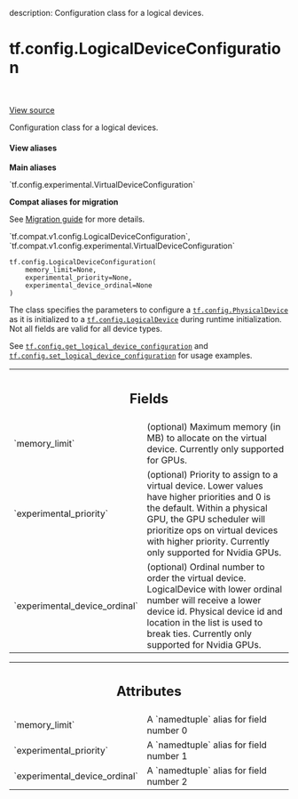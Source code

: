 description: Configuration class for a logical devices.

<div itemscope itemtype="http://developers.google.com/ReferenceObject">
<meta itemprop="name" content="tf.config.LogicalDeviceConfiguration" />
<meta itemprop="path" content="Stable" />
<meta itemprop="property" content="__new__"/>
</div>

# tf.config.LogicalDeviceConfiguration

<!-- Insert buttons and diff -->

<table class="tfo-notebook-buttons tfo-api nocontent" align="left">

</table>

<a target="_blank" class="external" href="/code/stable/tensorflow/python/eager/context.py">View source</a>



Configuration class for a logical devices.

<section class="expandable">
  <h4 class="showalways">View aliases</h4>
  <p>
<b>Main aliases</b>
<p>`tf.config.experimental.VirtualDeviceConfiguration`</p>

<b>Compat aliases for migration</b>
<p>See
<a href="https://www.tensorflow.org/guide/migrate">Migration guide</a> for
more details.</p>
<p>`tf.compat.v1.config.LogicalDeviceConfiguration`, `tf.compat.v1.config.experimental.VirtualDeviceConfiguration`</p>
</p>
</section>

<pre class="devsite-click-to-copy prettyprint lang-py tfo-signature-link">
<code>tf.config.LogicalDeviceConfiguration(
    memory_limit=None,
    experimental_priority=None,
    experimental_device_ordinal=None
)
</code></pre>



<!-- Placeholder for "Used in" -->

The class specifies the parameters to configure a <a href="../../tf/config/PhysicalDevice.md"><code>tf.config.PhysicalDevice</code></a>
as it is initialized to a <a href="../../tf/config/LogicalDevice.md"><code>tf.config.LogicalDevice</code></a> during runtime
initialization. Not all fields are valid for all device types.

See <a href="../../tf/config/get_logical_device_configuration.md"><code>tf.config.get_logical_device_configuration</code></a> and
<a href="../../tf/config/set_logical_device_configuration.md"><code>tf.config.set_logical_device_configuration</code></a> for usage examples.

<!-- Tabular view -->
 <table class="responsive fixed orange">
<colgroup><col width="214px"><col></colgroup>
<tr><th colspan="2"><h2 class="add-link">Fields</h2></th></tr>

<tr>
<td>
`memory_limit`<a id="memory_limit"></a>
</td>
<td>
(optional) Maximum memory (in MB) to allocate on the virtual
device. Currently only supported for GPUs.
</td>
</tr><tr>
<td>
`experimental_priority`<a id="experimental_priority"></a>
</td>
<td>
(optional) Priority to assign to a virtual device.
Lower values have higher priorities and 0 is the default.
Within a physical GPU, the GPU scheduler will prioritize ops on virtual
devices with higher priority. Currently only supported for Nvidia GPUs.
</td>
</tr><tr>
<td>
`experimental_device_ordinal`<a id="experimental_device_ordinal"></a>
</td>
<td>
(optional) Ordinal number to order the virtual
device.
  LogicalDevice with lower ordinal number will receive a lower device id.
  Physical device id and location in the list is used to break ties.
  Currently only supported for Nvidia GPUs.
</td>
</tr>
</table>





<!-- Tabular view -->
 <table class="responsive fixed orange">
<colgroup><col width="214px"><col></colgroup>
<tr><th colspan="2"><h2 class="add-link">Attributes</h2></th></tr>

<tr>
<td>
`memory_limit`<a id="memory_limit"></a>
</td>
<td>
A `namedtuple` alias for field number 0
</td>
</tr><tr>
<td>
`experimental_priority`<a id="experimental_priority"></a>
</td>
<td>
A `namedtuple` alias for field number 1
</td>
</tr><tr>
<td>
`experimental_device_ordinal`<a id="experimental_device_ordinal"></a>
</td>
<td>
A `namedtuple` alias for field number 2
</td>
</tr>
</table>



